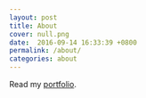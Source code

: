 ```yaml
---
layout: post
title: About
cover: null.png
date:  2016-09-14 16:33:39 +0800
permalink: /about/
categories: about
---
```


Read my [portfolio](http://badconductor.com).
